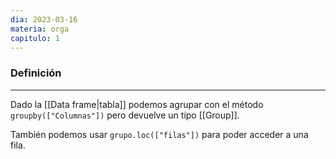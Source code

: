 ```yaml
---
dia: 2023-03-16
materia: orga
capitulo: 1
---
```

### Definición
---
Dado la [[Data frame|tabla]] podemos agrupar con el método `groupby(["Columnas"])` pero devuelve un tipo [[Group]]. 

También podemos usar `grupo.loc(["filas"])` para poder acceder a una fila.



